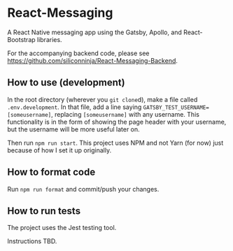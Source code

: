 # React-Messaging

A React Native messaging app using the Gatsby, Apollo, and React-Bootstrap libraries.

For the accompanying backend code, please see https://github.com/siliconninja/React-Messaging-Backend.

## How to use (development)

In the root directory (wherever you `git clone`d), make a file called `.env.development`. In that file, add a line saying `GATSBY_TEST_USERNAME=[someusername]`, replacing `[someusername]` with any username. This functionality is in the form of showing the page header with your username, but the username will be more useful later on.

Then run `npm run start`. This project uses NPM and not Yarn (for now) just because of how I set it up originally.

## How to format code

Run `npm run format` and commit/push your changes.

## How to run tests

The project uses the Jest testing tool.

Instructions TBD.
